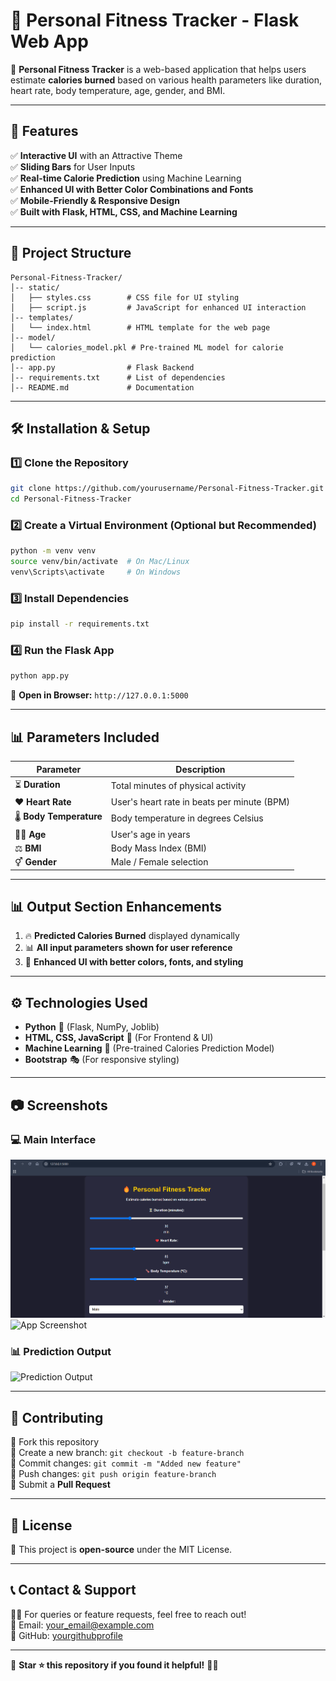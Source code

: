 # 📌 Personal Fitness Tracker - Flask Web App

🚀 **Personal Fitness Tracker** is a web-based application that helps users estimate **calories burned** based on various health parameters like duration, heart rate, body temperature, age, gender, and BMI.

---

## 📜 Features
✅ **Interactive UI** with an Attractive Theme  
✅ **Sliding Bars** for User Inputs  
✅ **Real-time Calorie Prediction** using Machine Learning  
✅ **Enhanced UI with Better Color Combinations and Fonts**  
✅ **Mobile-Friendly & Responsive Design**  
✅ **Built with Flask, HTML, CSS, and Machine Learning**  

---

## 📂 Project Structure
```
Personal-Fitness-Tracker/
│-- static/
│   ├── styles.css        # CSS file for UI styling
│   ├── script.js         # JavaScript for enhanced UI interaction
│-- templates/
│   └── index.html        # HTML template for the web page
│-- model/
│   └── calories_model.pkl # Pre-trained ML model for calorie prediction
│-- app.py                # Flask Backend
│-- requirements.txt      # List of dependencies
│-- README.md             # Documentation
```

---

## 🛠️ Installation & Setup
### 1️⃣ Clone the Repository
```bash
git clone https://github.com/yourusername/Personal-Fitness-Tracker.git
cd Personal-Fitness-Tracker
```

### 2️⃣ Create a Virtual Environment (Optional but Recommended)
```bash
python -m venv venv
source venv/bin/activate  # On Mac/Linux
venv\Scripts\activate     # On Windows
```

### 3️⃣ Install Dependencies
```bash
pip install -r requirements.txt
```

### 4️⃣ Run the Flask App
```bash
python app.py
```
🔹 **Open in Browser:** `http://127.0.0.1:5000`  

---

## 📊 Parameters Included
| Parameter             | Description |
|-----------------------|-------------|
| ⏳ **Duration**       | Total minutes of physical activity |
| ❤️ **Heart Rate**    | User's heart rate in beats per minute (BPM) |
| 🌡️ **Body Temperature** | Body temperature in degrees Celsius |
| 🧑‍⚕️ **Age**           | User's age in years |
| ⚖️ **BMI**            | Body Mass Index (BMI) |
| ⚥ **Gender**         | Male / Female selection |

---

## 📊 Output Section Enhancements
1. 🔥 **Predicted Calories Burned** displayed dynamically  
2. 📊 **All input parameters shown for user reference**  
3. 🎨 **Enhanced UI with better colors, fonts, and styling**  

---

## ⚙️ Technologies Used
- **Python** 🐍 (Flask, NumPy, Joblib)
- **HTML, CSS, JavaScript** 🎨 (For Frontend & UI)
- **Machine Learning** 🤖 (Pre-trained Calories Prediction Model)
- **Bootstrap** 🎭 (For responsive styling)

---

## 📷 Screenshots
### 💻 Main Interface
![App Screenshot](https://github.com/vishalshep08/Personal-Fitness-Tracker-Flask-Web-App/blob/main/Fitness%20Tracker%20Input-1.png)  
![App Screenshot](https://via.placeholder.com/800x400?text=Main+Interface)  

### 📊 Prediction Output
![Prediction Output](https://via.placeholder.com/800x400?text=Prediction+Output)  

---

## 🤝 Contributing
🔹 Fork this repository  
🔹 Create a new branch: `git checkout -b feature-branch`  
🔹 Commit changes: `git commit -m "Added new feature"`  
🔹 Push changes: `git push origin feature-branch`  
🔹 Submit a **Pull Request**  

---

## 📝 License
📄 This project is **open-source** under the MIT License.  

---

## 📞 Contact & Support
🙋‍♂️ For queries or feature requests, feel free to reach out!  
📧 Email: [your_email@example.com](mailto:your_email@example.com)  
🔗 GitHub: [yourgithubprofile](https://github.com/yourusername)  

---

🎯 **Star ⭐ this repository if you found it helpful!** 🚀🔥
